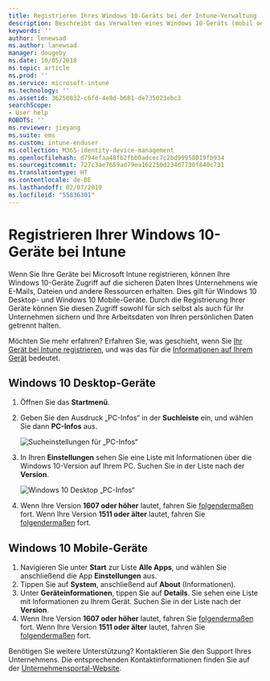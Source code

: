 ```yaml
---
title: Registrieren Ihres Windows 10-Geräts bei der Intune-Verwaltung | Microsoft-Dokumentation
description: Beschreibt das Verwalten eines Windows 10-Geräts (mobil oder Desktop) in Intune.
keywords: ''
author: lenewsad
ms.author: lanewsad
manager: dougeby
ms.date: 10/05/2018
ms.topic: article
ms.prod: ''
ms.service: microsoft-intune
ms.technology: ''
ms.assetid: 36250832-c6fd-4e8d-b681-de735023ebc3
searchScope:
- User help
ROBOTS: ''
ms.reviewer: jieyang
ms.suite: ems
ms.custom: intune-enduser
ms.collection: M365-identity-device-management
ms.openlocfilehash: d794efaa48fb2fbb0adcec7c2bd99958019fb934
ms.sourcegitcommit: 727c3ae7659ad79ea162250d234d7730f840c731
ms.translationtype: HT
ms.contentlocale: de-DE
ms.lasthandoff: 02/07/2019
ms.locfileid: "55836301"
---
```

# <a name="enroll-your-windows-10-devices-in-intune"></a>Registrieren Ihrer Windows 10-Geräte bei Intune

Wenn Sie Ihre Geräte bei Microsoft Intune registrieren, können Ihre Windows 10-Geräte Zugriff auf die sicheren Daten Ihres Unternehmens wie E-Mails, Dateien und andere Ressourcen erhalten. Dies gilt für Windows 10 Desktop- und Windows 10 Mobile-Geräte. Durch die Registrierung Ihrer Geräte können Sie diesen Zugriff sowohl für sich selbst als auch für Ihr Unternehmen sichern und Ihre Arbeitsdaten von Ihren persönlichen Daten getrennt halten.

Möchten Sie mehr erfahren? Erfahren Sie, was geschieht, wenn Sie [Ihr Gerät bei Intune registrieren](what-happens-if-you-install-the-company-portal-app-and-enroll-your-device-in-intune-windows.md), und was das für die [Informationen auf Ihrem Gerät](what-info-can-your-company-see-when-you-enroll-your-device-in-intune.md) bedeutet.

## <a name="windows-10-desktop-devices"></a>Windows 10 Desktop-Geräte

1. Öffnen Sie das **Startmenü**.

2. Geben Sie den Ausdruck „PC-Infos“ in der __Suchleiste__ ein, und wählen Sie dann __PC-Infos__ aus.

   ![Sucheinstellungen für „PC-Infos“](media/searching_for_about_your_pc.png)

3. In Ihren __Einstellungen__ sehen Sie eine Liste mit Informationen über die Windows 10-Version auf Ihrem PC. Suchen Sie in der Liste nach der __Version__.

   ![Windows 10 Desktop „PC-Infos“](media/settings_about_pc.png)

4. Wenn Ihre Version __1607 oder höher__ lautet, fahren Sie [folgendermaßen](enroll-your-w10-device-access-work-or-school.md) fort. Wenn Ihre Version __1511 oder älter__ lautet, fahren Sie [folgendermaßen](enroll-your-w10-device-your-account.md) fort.

## <a name="windows-10-mobile-devices"></a>Windows 10 Mobile-Geräte        

1.  Navigieren Sie unter __Start__ zur Liste __Alle Apps__, und wählen Sie anschließend die App __Einstellungen__ aus.        
2.  Tippen Sie auf __System__, anschließend auf __About__ (Informationen).       
3.  Unter __Geräteinformationen__, tippen Sie auf __Details__. Sie sehen eine Liste mit Informationen zu Ihrem Gerät. Suchen Sie in der Liste nach der __Version__.        
4.  Wenn Ihre Version __1607 oder höher__ lautet, fahren Sie [folgendermaßen](enroll-your-w10-device-access-work-or-school.md) fort. Wenn Ihre Version __1511 oder älter__ lautet, fahren Sie [folgendermaßen](enroll-your-w10-device-your-account.md) fort.

Benötigen Sie weitere Unterstützung? Kontaktieren Sie den Support Ihres Unternehmens. Die entsprechenden Kontaktinformationen finden Sie auf der [Unternehmensportal-Website](https://go.microsoft.com/fwlink/?linkid=2010980).
